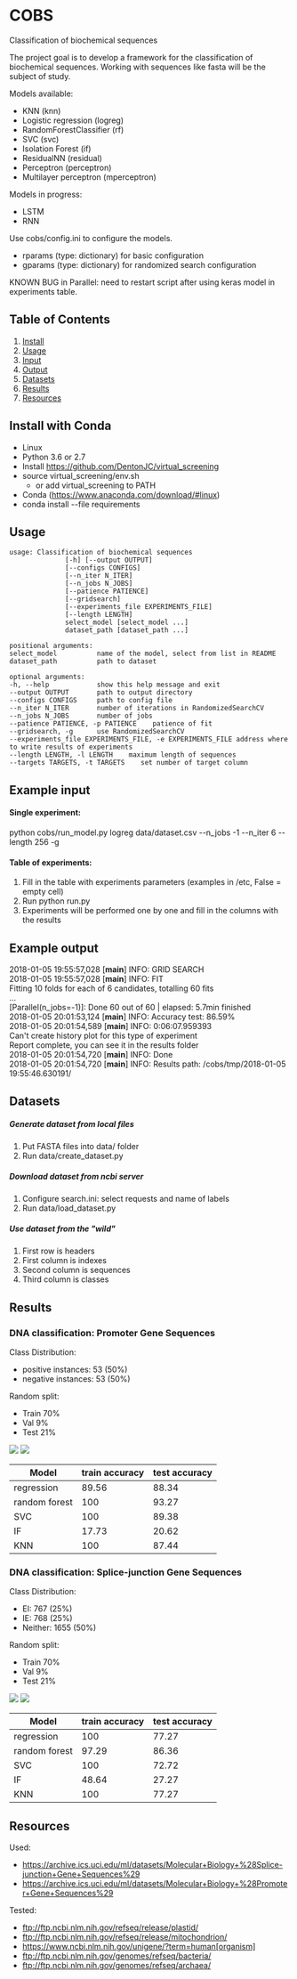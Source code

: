 # COBS
Classification of biochemical sequences

The project goal is to develop a framework for the classification of biochemical sequences. Working with sequences like fasta will be the subject of study.

Models available:
- KNN (knn)
- Logistic regression (logreg)
- RandomForestClassifier (rf)
- SVC (svc)
- Isolation Forest (if)
- ResidualNN (residual)
- Perceptron (perceptron)
- Multilayer perceptron (mperceptron)

Models in progress:
- LSTM
- RNN

Use cobs/config.ini to configure the models.
- rparams (type: dictionary) for basic configuration
- gparams (type: dictionary) for randomized search configuration

KNOWN BUG in Parallel: need to restart script after using keras model in experiments table.

## Table of Contents
1. [Install](#install)
2. [Usage](#usage)
3. [Input](#input)
4. [Output](#output)
6. [Datasets](#datasets)
5. [Results](#results)
6. [Resources](#resources)

## Install with Conda <a name="install"></a>
- Linux
- Python 3.6 or 2.7
- Install https://github.com/DentonJC/virtual_screening
- source virtual_screening/env.sh
  - or add virtual_screening to PATH
- Conda (https://www.anaconda.com/download/#linux)
- conda install --file requirements

## Usage <a name="usage"></a>

    usage: Classification of biochemical sequences
                  [-h] [--output OUTPUT]
                  [--configs CONFIGS]
                  [--n_iter N_ITER]
                  [--n_jobs N_JOBS]
                  [--patience PATIENCE]
                  [--gridsearch]
                  [--experiments_file EXPERIMENTS_FILE]
                  [--length LENGTH]
                  select_model [select_model ...]
                  dataset_path [dataset_path ...]

    positional arguments:
    select_model          name of the model, select from list in README
    dataset_path          path to dataset

    optional arguments:
    -h, --help            show this help message and exit
    --output OUTPUT       path to output directory
    --configs CONFIGS     path to config file
    --n_iter N_ITER       number of iterations in RandomizedSearchCV
    --n_jobs N_JOBS       number of jobs
    --patience PATIENCE, -p PATIENCE    patience of fit
    --gridsearch, -g      use RandomizedSearchCV
    --experiments_file EXPERIMENTS_FILE, -e EXPERIMENTS_FILE address where to write results of experiments
    --length LENGTH, -l LENGTH    maximum length of sequences
    --targets TARGETS, -t TARGETS    set number of target column

## Example input <a name="input"></a>
#### Single experiment:
python cobs/run_model.py logreg data/dataset.csv --n_jobs -1 --n_iter 6 --length 256 -g
#### Table of experiments:
1. Fill in the table with experiments parameters (examples in /etc, False = empty cell)
2. Run python run.py
3. Experiments will be performed one by one and fill in the columns with the results

## Example output <a name="output"></a>
2018-01-05 19:55:57,028 [__main__] INFO: GRID SEARCH <br />
2018-01-05 19:55:57,028 [__main__] INFO: FIT <br />
Fitting 10 folds for each of 6 candidates, totalling 60 fits <br />
...  <br />
[Parallel(n_jobs=-1)]: Done  60 out of  60 | elapsed:  5.7min finished  <br />
2018-01-05 20:01:53,124 [__main__] INFO: Accuracy test: 86.59%  <br />
2018-01-05 20:01:54,589 [__main__] INFO: 0:06:07.959393  <br />
Can't create history plot for this type of experiment  <br />
Report complete, you can see it in the results folder  <br />
2018-01-05 20:01:54,720 [__main__] INFO: Done  <br />
2018-01-05 20:01:54,720 [__main__] INFO: Results path: /cobs/tmp/2018-01-05  19:55:46.630191/  <br />

## Datasets <a name="datasets"></a>
##### Generate dataset from local files
1. Put FASTA files into data/ folder
2. Run data/create_dataset.py

##### Download dataset from ncbi server
1. Configure search.ini: select requests and name of labels
2. Run data/load_dataset.py

##### Use dataset from the "wild"
1. First row is headers
2. First column is indexes
3. Second column is sequences
4. Third column is classes

## Results <a name="results"></a>
### DNA classification: Promoter Gene Sequences
Class Distribution:
- positive instances: 53 (50%)
- negative instances: 53 (50%)

Random split:
- Train 70% </br>
- Val 9% </br>
- Test 21% </br>

<img src="https://github.com/DentonJC/cobs/blob/master/etc/img/t-SNE2_1.png" />
<img src="https://github.com/DentonJC/cobs/blob/master/etc/img/t-SNE3_1.png" />

Model | train accuracy | test accuracy
--- | --- | ---
regression  | 89.56 | 88.34
random forest | 100 | 93.27
SVC | 100 | 89.38
IF | 17.73 | 20.62
KNN | 100 | 87.44


### DNA classification: Splice-junction Gene Sequences
Class Distribution:
- EI:       767  (25%)
- IE:       768  (25%)
- Neither: 1655  (50%)

Random split:
- Train 70% </br>
- Val 9% </br>
- Test 21% </br>

<img src="https://github.com/DentonJC/cobs/blob/master/etc/img/t-SNE2_2.png" />
<img src="https://github.com/DentonJC/cobs/blob/master/etc/img/t-SNE3_2.png" />

Model | train accuracy | test accuracy
--- | --- | ---
regression  | 100 | 77.27
random forest | 97.29 | 86.36
SVC | 100 | 72.72
IF | 48.64 | 27.27
KNN | 100 | 77.27


## Resources <a name="resources"></a>
Used:
  - https://archive.ics.uci.edu/ml/datasets/Molecular+Biology+%28Splice-junction+Gene+Sequences%29
  - https://archive.ics.uci.edu/ml/datasets/Molecular+Biology+%28Promoter+Gene+Sequences%29

Tested:
  - ftp://ftp.ncbi.nlm.nih.gov/refseq/release/plastid/
  - ftp://ftp.ncbi.nlm.nih.gov/refseq/release/mitochondrion/
  - https://www.ncbi.nlm.nih.gov/unigene/?term=human[organism]
  - ftp://ftp.ncbi.nlm.nih.gov/genomes/refseq/bacteria/
  - ftp://ftp.ncbi.nlm.nih.gov/genomes/refseq/archaea/
